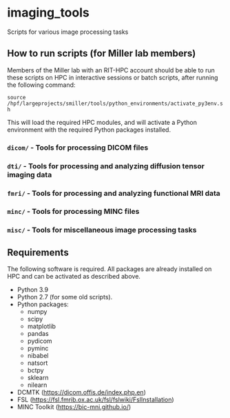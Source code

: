 # imaging_tools
Scripts for various image processing tasks

## How to run scripts (for Miller lab members)
Members of the Miller lab with an RIT-HPC account should be able to run these scripts on HPC in interactive sessions or batch scripts, after running the following command:

```source /hpf/largeprojects/smiller/tools/python_environments/activate_py3env.sh```

This will load the required HPC modules, and will activate a Python environment with the required Python packages installed.

### `dicom/` - Tools for processing DICOM files
### `dti/` - Tools for processing and analyzing diffusion tensor imaging data
### `fmri/` - Tools for processing and analyzing functional MRI data
### `minc/` - Tools for processing MINC files
### `misc/` - Tools for miscellaneous image processing tasks 

## Requirements
The following software is required. All packages are already installed on HPC and can be activated as described above.
* Python 3.9
* Python 2.7 (for some old scripts).
* Python packages:
  * numpy
  * scipy
  * matplotlib
  * pandas
  * pydicom
  * pyminc
  * nibabel
  * natsort
  * bctpy
  * sklearn
  * nilearn
* DCMTK (https://dicom.offis.de/index.php.en)
* FSL (https://fsl.fmrib.ox.ac.uk/fsl/fslwiki/FslInstallation)
* MINC Toolkit (https://bic-mni.github.io/)
